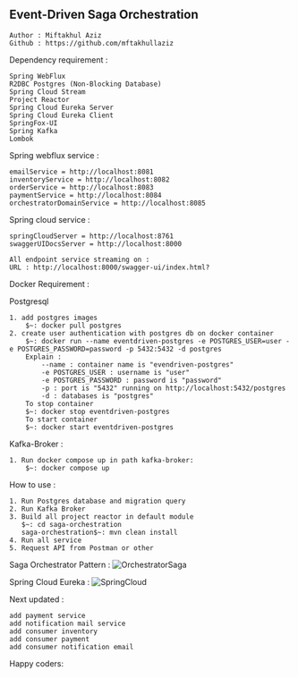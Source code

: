 ## Event-Driven Saga Orchestration
   
    Author : Miftakhul Aziz
    Github : https://github.com/mftakhullaziz
   
   Dependency requirement :
    
    Spring WebFlux
    R2DBC Postgres (Non-Blocking Database)
    Spring Cloud Stream
    Project Reactor
    Spring Cloud Eureka Server
    Spring Cloud Eureka Client
    SpringFox-UI
    Spring Kafka
    Lombok

   Spring webflux service :
    
    emailService = http://localhost:8081
    inventoryService = http://localhost:8082
    orderService = http://localhost:8083
    paymentService = http://localhost:8084
    orchestratorDomainService = http://localhost:8085
    
   Spring cloud service :
    
    springCloudServer = http://localhost:8761
    swaggerUIDocsServer = http://localhost:8000
    
    All endpoint service streaming on :
    URL : http://localhost:8000/swagger-ui/index.html?
    
   Docker Requirement : 
    
   Postgresql
    
    1. add postgres images
        $~: docker pull postgres
    2. create user authentication with postgres db on docker container
        $~: docker run --name eventdriven-postgres -e POSTGRES_USER=user -e POSTGRES_PASSWORD=password -p 5432:5432 -d postgres
        Explain :
            --name : container name is "evendriven-postgres"
            -e POSTGRES_USER : username is "user"
            -e POSTGRES_PASSWORD : password is "password"
            -p : port is "5432" running on http://localhost:5432/postgres
            -d : databases is "postgres"
        To stop container
        $~: docker stop eventdriven-postgres
        To start container
        $~: docker start eventdriven-postgres

   Kafka-Broker :
    
    1. Run docker compose up in path kafka-broker:
        $~: docker compose up

   How to use :
    
    1. Run Postgres database and migration query
    2. Run Kafka Broker
    3. Build all project reactor in default module 
       $~: cd saga-orchestration
       saga-orchestration$~: mvn clean install
    4. Run all service
    5. Request API from Postman or other

   Saga Orchestrator Pattern :
   ![OrchestratorSaga](https://github.com/mftakhullaziz/event-driven-orchestration-app/blob/main/docs/orchestration-saga.jpg)
   
   Spring Cloud Eureka :
   ![SpringCloud](https://github.com/mftakhullaziz/event-driven-orchestration-app/blob/main/docs/spring-cloud.png)
   

   Next updated :
    
    add payment service
    add notification mail service
    add consumer inventory
    add consumer payment
    add consumer notification email
    
   Happy coders:
    
    
